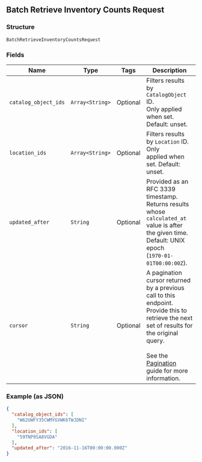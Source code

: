 ## Batch Retrieve Inventory Counts Request

### Structure

`BatchRetrieveInventoryCountsRequest`

### Fields

| Name | Type | Tags | Description |
|  --- | --- | --- | --- |
| `catalog_object_ids` | `Array<String>` | Optional | Filters results by `CatalogObject` ID.<br>Only applied when set. Default: unset. |
| `location_ids` | `Array<String>` | Optional | Filters results by `Location` ID. Only<br>applied when set. Default: unset. |
| `updated_after` | `String` | Optional | Provided as an RFC 3339 timestamp. Returns results whose<br>`calculated_at` value is after the given time. Default: UNIX epoch<br>(`1970-01-01T00:00:00Z`). |
| `cursor` | `String` | Optional | A pagination cursor returned by a previous call to this endpoint.<br>Provide this to retrieve the next set of results for the original query.<br><br>See the [Pagination](https://developer.squareup.com/docs/working-with-apis/pagination) guide for more information. |

### Example (as JSON)

```json
{
  "catalog_object_ids": [
    "W62UWFY35CWMYGVWK6TWJDNI"
  ],
  "location_ids": [
    "59TNP9SA8VGDA"
  ],
  "updated_after": "2016-11-16T00:00:00.000Z"
}
```

